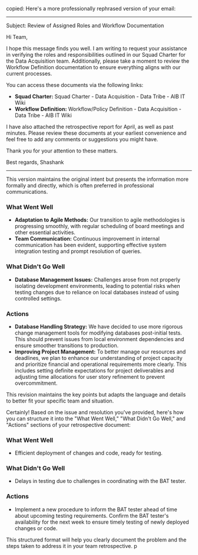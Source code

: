 copied:
Here's a more professionally rephrased version of your email:

---

Subject: Review of Assigned Roles and Workflow Documentation

Hi Team,

I hope this message finds you well. I am writing to request your assistance in verifying the roles and responsibilities outlined in our Squad Charter for the Data Acquisition team. Additionally, please take a moment to review the Workflow Definition documentation to ensure everything aligns with our current processes.

You can access these documents via the following links:
- **Squad Charter:** Squad Charter - Data Acquisition - Data Tribe - AIB IT Wiki
- **Workflow Definition:** Workflow/Policy Definition - Data Acquisition - Data Tribe - AIB IT Wiki

I have also attached the retrospective report for April, as well as past minutes. Please review these documents at your earliest convenience and feel free to add any comments or suggestions you might have.

Thank you for your attention to these matters.

Best regards,
Shashank

---

This version maintains the original intent but presents the information more formally and directly, which is often preferred in professional communications.
### What Went Well
- **Adaptation to Agile Methods:** Our transition to agile methodologies is progressing smoothly, with regular scheduling of board meetings and other essential activities.
- **Team Communication:** Continuous improvement in internal communication has been evident, supporting effective system integration testing and prompt resolution of queries.

### What Didn't Go Well
- **Database Management Issues:** Challenges arose from not properly isolating development environments, leading to potential risks when testing changes due to reliance on local databases instead of using controlled settings.

### Actions
- **Database Handling Strategy:** We have decided to use more rigorous change management tools for modifying databases post-initial tests. This should prevent issues from local environment dependencies and ensure smoother transitions to production.
- **Improving Project Management:** To better manage our resources and deadlines, we plan to enhance our understanding of project capacity and prioritize financial and operational requirements more clearly. This includes setting definite expectations for project deliverables and adjusting time allocations for user story refinement to prevent overcommitment.

This revision maintains the key points but adapts the language and details to better fit your specific team and situation.

Certainly! Based on the issue and resolution you've provided, here's how you can structure it into the "What Went Well," "What Didn't Go Well," and "Actions" sections of your retrospective document:

### What Went Well
- Efficient deployment of changes and code, ready for testing.

### What Didn't Go Well
- Delays in testing due to challenges in coordinating with the BAT tester.

### Actions
- Implement a new procedure to inform the BAT tester ahead of time about upcoming testing requirements. Confirm the BAT tester's availability for the next week to ensure timely testing of newly deployed changes or code.

This structured format will help you clearly document the problem and the steps taken to address it in your team retrospective.
p
